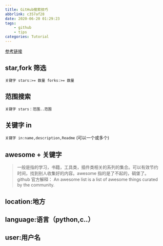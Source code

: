 ```yaml
---
title: GitHub搜索技巧
abbrlink: c357af28
date: 2020-06-20 01:29:23
tags: 
    - github
    - tips
categories: Tutorial
---
```


[参考链接](https://www.cnblogs.com/flydashpig/p/11795238.html)

## star,fork 筛选

`关键字 stars:>= 数量 forks:>= 数量`

## 范围搜索

`关键字 stars：范围..范围`

## 关键字 in

`关键字 in:name,description,Readme` (可以一个或多个)

## awesome + 关键字

> 一般是指的学习，书籍，工具类，插件类相关的系列的集合。可以有效节约时间，找到别人收集好的内容。awesome 指的是了不起的，碉堡了。
> github 官方解释：
> An awesome list is a list of awesome things curated by the community.

## location:地方

## language:语言（python,c..）

## user:用户名


